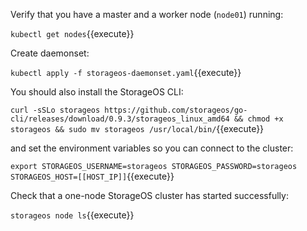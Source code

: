 Verify that you have a master and a worker node (`node01`) running:

`kubectl get nodes`{{execute}}

Create daemonset:

`kubectl apply -f storageos-daemonset.yaml`{{execute}}

You should also install the StorageOS CLI:

`curl -sSLo storageos https://github.com/storageos/go-cli/releases/download/0.9.3/storageos_linux_amd64 && chmod +x storageos && sudo mv storageos /usr/local/bin/`{{execute}}

and set the environment variables so you can connect to the cluster:

`export STORAGEOS_USERNAME=storageos STORAGEOS_PASSWORD=storageos STORAGEOS_HOST=[[HOST_IP]]`{{execute}}

Check that a one-node StorageOS cluster has started successfully:

`storageos node ls`{{execute}}
